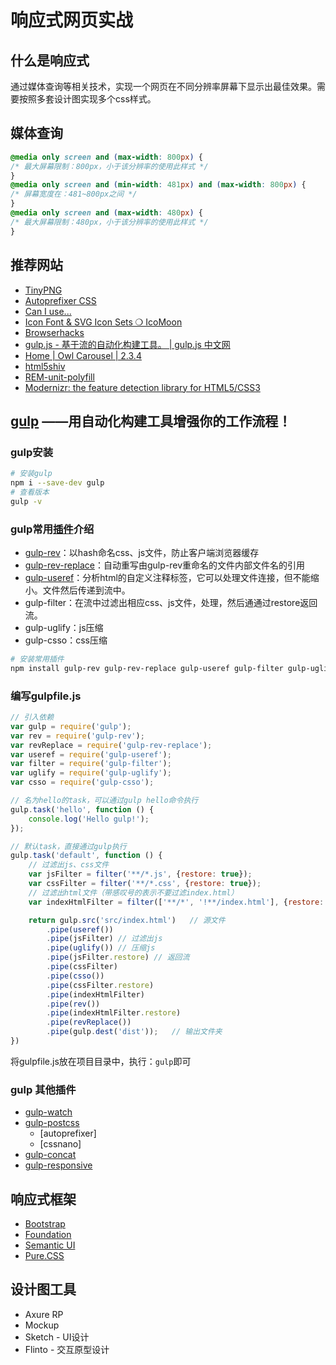 # 响应式网页实战

## 什么是响应式

通过媒体查询等相关技术，实现一个网页在不同分辨率屏幕下显示出最佳效果。需要按照多套设计图实现多个css样式。

## 媒体查询

```css
@media only screen and (max-width: 800px) {
/* 最大屏幕限制：800px，小于该分辨率的使用此样式 */
}
@media only screen and (min-width: 481px) and (max-width: 800px) {
/* 屏幕宽度在：481~800px之间 */
}
@media only screen and (max-width: 480px) {
/* 最大屏幕限制：480px，小于该分辨率的使用此样式 */
}
```

## 推荐网站

- [TinyPNG](https://tinypng.com/)
- [Autoprefixer CSS](http://autoprefixer.github.io/)
- [Can I use...](https://caniuse.com/#)
- [Icon Font & SVG Icon Sets ❍ IcoMoon](https://icomoon.io/)
- [Browserhacks](http://browserhacks.com/)
- [gulp.js - 基于流的自动化构建工具。 | gulp.js 中文网](https://www.gulpjs.com.cn/)
- [Home | Owl Carousel | 2.3.4](https://owlcarousel2.github.io/OwlCarousel2/)
- [html5shiv](https://github.com/aFarkas/html5shiv)
- [REM-unit-polyfill](https://github.com/chuckcarpenter/REM-unit-polyfill)
- [Modernizr: the feature detection library for HTML5/CSS3](https://modernizr.com/)

## [gulp](https://www.gulpjs.com.cn/) ——用自动化构建工具增强你的工作流程！

### gulp安装

```sh
# 安装gulp
npm i --save-dev gulp
# 查看版本
gulp -v
```

### gulp常用[插件](https://gulpjs.com/plugins/)介绍

- [gulp-rev](https://www.npmjs.com/package/@hvent/gulp-rev)：以hash命名css、js文件，防止客户端浏览器缓存
- [gulp-rev-replace](https://www.npmjs.com/package/gulp-rev-replace)：自动重写由gulp-rev重命名的文件内部文件名的引用
- [gulp-useref](https://www.npmjs.com/package/gulp-useref)：分析html的自定义注释标签，它可以处理文件连接，但不能缩小。文件然后传递到流中。
- gulp-filter：在流中过滤出相应css、js文件，处理，然后通通过restore返回流。
- gulp-uglify：js压缩
- gulp-csso：css压缩

```sh
# 安装常用插件
npm install gulp-rev gulp-rev-replace gulp-useref gulp-filter gulp-uglify gulp-csso
```

### 编写gulpfile.js

```js
// 引入依赖
var gulp = require('gulp');
var rev = require('gulp-rev');
var revReplace = require('gulp-rev-replace');
var useref = require('gulp-useref');
var filter = require('gulp-filter');
var uglify = require('gulp-uglify');
var csso = require('gulp-csso');

// 名为hello的task，可以通过gulp hello命令执行
gulp.task('hello', function () {
    console.log('Hello gulp!');
});

// 默认task，直接通过gulp执行
gulp.task('default', function () {
    // 过滤出js、css文件
    var jsFilter = filter('**/*.js', {restore: true});
    var cssFilter = filter('**/*.css', {restore: true});
    // 过滤出html文件（带感叹号的表示不要过滤index.html）
    var indexHtmlFilter = filter(['**/*', '!**/index.html'], {restore: true});

    return gulp.src('src/index.html')   // 源文件
        .pipe(useref())
        .pipe(jsFilter) // 过滤出js
        .pipe(uglify()) // 压缩js
        .pipe(jsFilter.restore) // 返回流
        .pipe(cssFilter)
        .pipe(csso())
        .pipe(cssFilter.restore)
        .pipe(indexHtmlFilter)
        .pipe(rev())
        .pipe(indexHtmlFilter.restore)
        .pipe(revReplace())
        .pipe(gulp.dest('dist'));   // 输出文件夹
})
```

将gulpfile.js放在项目目录中，执行：`gulp`即可

### gulp 其他插件

- [gulp-watch](https://www.npmjs.com/package/gulp-watch)
- [gulp-postcss](https://www.npmjs.com/package/gulp-postcss)
    - [autoprefixer]
    - [cssnano]
- [gulp-concat](https://www.npmjs.com/package/gulp-concat)
- [gulp-responsive](https://www.npmjs.com/package/gulp-responsive)

## 响应式框架

- [Bootstrap](http://www.bootcss.com/)
- [Foundation](https://foundation.zurb.com/)
- [Semantic UI](http://www.semantic-ui.cn/)
- [Pure.CSS](https://www.purecss.cn/)

## 设计图工具

- Axure RP
- Mockup
- Sketch - UI设计
- Flinto - 交互原型设计